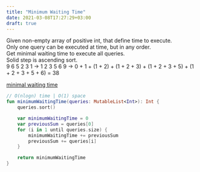 ```yaml
---
title: "Minimum Waiting Time"
date: 2021-03-08T17:27:29+03:00
draft: true
---
```


Given non-empty array of positive int, that define time to execute.\
Only one query can be executed at time, but in any order. \
Get minimal waiting time to execute all queries. \
Solid step is ascending sort. \
9 6 5 2 3 1 -> 1 2 3 5 6 9 -> 0 + 1 + (1 + 2) + (1 + 2 + 3) + (1 + 2 + 3 + 5) + (1 + 2 + 3 + 5 + 6) = 38

[minimal waiting time](https://github.com/solairerove/algs4-leprosorium/blob/master/src/main/kotlin/com/github/solairerove/algs4/leprosorium/greedy/MinimumWaitingTime.kt)

```kotlin
// O(nlogn) time | O(1) space
fun minimumWaitingTime(queries: MutableList<Int>): Int {
    queries.sort()

    var minimumWaitingTime = 0
    var previousSum = queries[0]
    for (i in 1 until queries.size) {
        minimumWaitingTime += previousSum
        previousSum += queries[i]
    }

    return minimumWaitingTime
}
```
